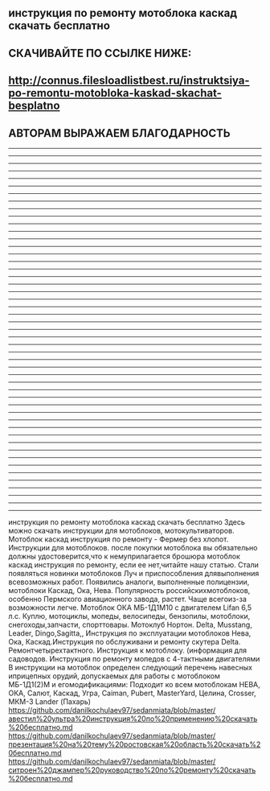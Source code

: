инструкция по ремонту мотоблока каскад скачать бесплатно
--------------------------------------------------
СКАЧИВАЙТЕ ПО ССЫЛКЕ НИЖЕ:
--------------------------------------------------
http://connus.filesloadlistbest.ru/instruktsiya-po-remontu-motobloka-kaskad-skachat-besplatno
--------------------------------------------------
АВТОРАМ ВЫРАЖАЕМ БЛАГОДАРНОСТЬ
--------------------------------------------------
--------------------------------------------------
--------------------------------------------------
--------------------------------------------------
--------------------------------------------------
--------------------------------------------------
--------------------------------------------------
--------------------------------------------------
--------------------------------------------------
--------------------------------------------------
--------------------------------------------------
--------------------------------------------------
--------------------------------------------------
--------------------------------------------------
--------------------------------------------------
--------------------------------------------------
--------------------------------------------------
--------------------------------------------------
--------------------------------------------------
--------------------------------------------------
--------------------------------------------------
--------------------------------------------------
--------------------------------------------------
--------------------------------------------------
--------------------------------------------------
--------------------------------------------------
--------------------------------------------------
--------------------------------------------------
--------------------------------------------------
--------------------------------------------------
--------------------------------------------------
--------------------------------------------------
--------------------------------------------------
--------------------------------------------------
--------------------------------------------------
--------------------------------------------------
--------------------------------------------------
--------------------------------------------------
--------------------------------------------------
--------------------------------------------------
--------------------------------------------------
--------------------------------------------------
--------------------------------------------------
--------------------------------------------------
--------------------------------------------------
--------------------------------------------------
--------------------------------------------------
--------------------------------------------------
--------------------------------------------------
--------------------------------------------------
инструкция по ремонту мотоблока каскад скачать бесплатно Здесь можно скачать инструкции для мотоблоков, мотокультиваторов. Мотоблок каскад инструкция по ремонту - Фермер без хлопот. Инструкции для мотоблоков. после покупки мотоблока вы обязательно должны удостоверится,что к немуприлагается брошюра мотоблок каскад инструкция по ремонту, если ее нет,читайте нашу статью. Стали появляться новинки мотоблоков Луч и приспособления длявыполнения всевозможных работ. Появились аналоги, выполненные полицензии, мотоблоки Каскад, Ока, Нева. Популярность российскихмотоблоков, особенно Пермского авиационного завода, растет. Чаще всегоиз-за возможности легче. Мотоблок ОКА МБ-1Д1М10 с двигателем Lifan 6,5 л.с. Куплю, мотоциклы, мопеды, велосипеды, бензопилы, мотоблоки, снегоходы,запчасти, спорттовары. Мотоклуб Нортон.  Delta, Musstang, Leader, Dingo,Sagitta,, Инструкция по эксплуатации мотоблоков Нева, Ока, Каскад.Инструкция по обслуживани и ремонту скутера Delta. Ремонтчетырехтактного. Инструкция к мотоблоку. (информация для садоводов. Инструкция по ремонту мопедов с 4-тактными двигателями
В инструкции на мотоблок определен следующий перечень навесных иприцепных орудий, допускаемых для работы с мотоблоком МБ-1Д1(2)М и егомодификациями:  Подходит ко всем мотоблокам НЕВА, ОКА, Салют, Каскад, Угра, Caiman, Pubert, MasterYard, Целина, Crosser, МКМ-3 Lander (Пахарь)
https://github.com/danilkochulaev97/sedanmiata/blob/master/авестил%20ультра%20инструкция%20по%20применению%20скачать%20бесплатно.md
https://github.com/danilkochulaev97/sedanmiata/blob/master/презентация%20на%20тему%20ростовская%20область%20скачать%20бесплатно.md
https://github.com/danilkochulaev97/sedanmiata/blob/master/ситроен%20джампер%20руководство%20по%20ремонту%20скачать%20бесплатно.md